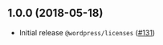## 1.0.0 (2018-05-18)

- Initial release `@wordpress/licenses` ([#131](https://github.com/WordPress/packages/pull/131))
